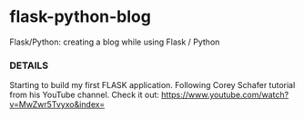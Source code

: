 # flask-python-blog
Flask/Python: creating a blog while using Flask / Python 

### DETAILS
Starting to build my first FLASK application.
Following Corey Schafer tutorial from his YouTube channel.
Check it out: https://www.youtube.com/watch?v=MwZwr5Tvyxo&index=
